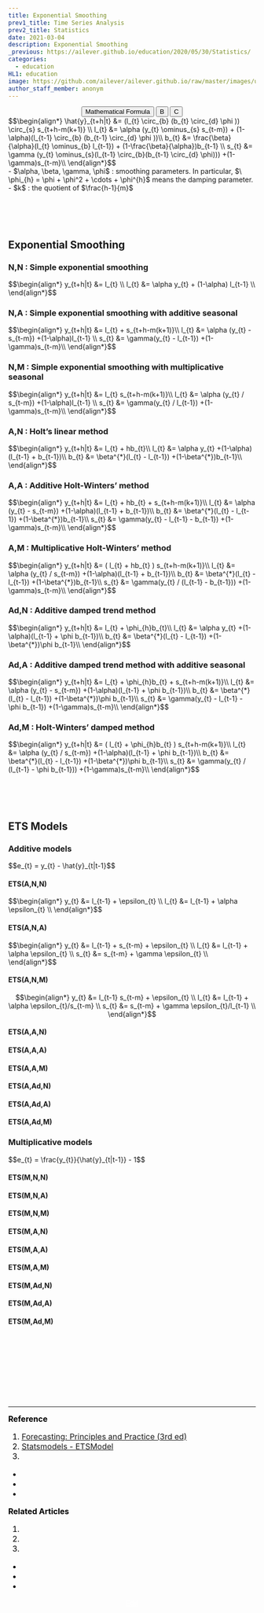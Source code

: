 ```yaml
---
title: Exponential Smoothing
prev1_title: Time Series Analysis
prev2_title: Statistics
date: 2021-03-04
description: Exponential Smoothing
_previous: https://ailever.github.io/education/2020/05/30/Statistics/
categories:
  - education
HL1: education
image: https://github.com/ailever/ailever.github.io/raw/master/images/unsplash/gray_Statistics.png
author_staff_member: anonym
---
```


<!-- Top Block -->
<div align="center" class="top_btn_box">
  <button class="top_btn" type="button" onclick="location.href='https://en.wikipedia.org/wiki/Help:Displaying_a_formula'">Mathematical Formula</button>
  <button class="top_btn" type="button" onclick="location.href='#'">B</button>
  <button class="top_btn" type="button" onclick="location.href='#'">C</button>
</div>
<!-- Top Block -->

<div class="math-box">
$$\begin{align*}
\hat{y}_{t+h|t} &= (l_{t} \circ_{b} (b_{t} \circ_{d} \phi )) \circ_{s} s_{t+h-m(k+1)} \\
  l_{t} &= \alpha (y_{t} \ominus_{s} s_{t-m}) + (1-\alpha)(l_{t-1} \circ_{b} (b_{t-1} \circ_{d} \phi ))\\
  b_{t} &= \frac{\beta}{\alpha}(l_{t} \ominus_{b} l_{t-1}) + (1-\frac{\beta}{\alpha})b_{t-1} \\
  s_{t} &= \gamma (y_{t} \ominus_{s}(l_{t-1} \circ_{b}(b_{t-1} \circ_{d} \phi))) +(1-\gamma)s_{t-m}\\
\end{align*}$$
</div>
- <span>$\alpha, \beta, \gamma, \phi$ : smoothing parameters. In particular, $\ \phi_{h} = \phi + \phi^2 + \cdots + \phi^{h}$ means the damping parameter.</span>  
- <span>$k$ : the quotient of $\frac{h-1}{m}$</span>

<br><br><br>
## Exponential Smoothing
### N,N : Simple exponential smoothing
<div class="math-box2">
$$\begin{align*}
y_{t+h|t}  &= l_{t} \\
l_{t}  &= \alpha y_{t} + (1-\alpha) l_{t-1} \\
\end{align*}$$
</div>

### N,A : Simple exponential smoothing with additive seasonal 
<div class="math-box2">
$$\begin{align*}
y_{t+h|t}  &= l_{t} + s_{t+h-m(k+1)}\\
l_{t}  &= \alpha (y_{t} - s_{t-m}) +(1-\alpha)l_{t-1} \\
s_{t}  &= \gamma(y_{t} - l_{t-1}) +(1-\gamma)s_{t-m}\\
\end{align*}$$
</div>

### N,M : Simple exponential smoothing with multiplicative seasonal
<div class="math-box2">
$$\begin{align*}
y_{t+h|t}  &= l_{t} s_{t+h-m(k+1)}\\
l_{t}  &= \alpha (y_{t} / s_{t-m}) +(1-\alpha)l_{t-1} \\
s_{t}  &= \gamma(y_{t} / l_{t-1}) +(1-\gamma)s_{t-m}\\
\end{align*}$$
</div>

### A,N : Holt’s linear method
<div class="math-box2">
$$\begin{align*}
y_{t+h|t}  &= l_{t} + hb_{t}\\
l_{t}  &= \alpha y_{t} +(1-\alpha)(l_{t-1} + b_{t-1})\\
b_{t}  &= \beta^{*}(l_{t} - l_{t-1}) +(1-\beta^{*})b_{t-1}\\
\end{align*}$$
</div>

### A,A : Additive Holt-Winters’ method
<div class="math-box2">
$$\begin{align*}
y_{t+h|t}  &= l_{t} + hb_{t} + s_{t+h-m(k+1)}\\
l_{t}  &= \alpha (y_{t} - s_{t-m}) +(1-\alpha)(l_{t-1} + b_{t-1})\\
b_{t}  &= \beta^{*}(l_{t} - l_{t-1}) +(1-\beta^{*})b_{t-1}\\
s_{t}  &= \gamma(y_{t} - l_{t-1} - b_{t-1}) +(1-\gamma)s_{t-m}\\
\end{align*}$$
</div>

### A,M : Multiplicative Holt-Winters’ method
<div class="math-box2">
$$\begin{align*}
y_{t+h|t}  &= ( l_{t} + hb_{t} ) s_{t+h-m(k+1)}\\
l_{t}  &= \alpha (y_{t} / s_{t-m}) +(1-\alpha)(l_{t-1} + b_{t-1})\\
b_{t}  &= \beta^{*}(l_{t} - l_{t-1}) +(1-\beta^{*})b_{t-1}\\
s_{t}  &= \gamma(y_{t} / (l_{t-1} - b_{t-1})) +(1-\gamma)s_{t-m}\\
\end{align*}$$
</div>

### Ad,N : Additive damped trend method
<div class="math-box2">
$$\begin{align*}
y_{t+h|t}  &= l_{t} + \phi_{h}b_{t}\\
l_{t}  &= \alpha y_{t} +(1-\alpha)(l_{t-1} + \phi b_{t-1})\\
b_{t}  &= \beta^{*}(l_{t} - l_{t-1}) +(1-\beta^{*})\phi b_{t-1}\\
\end{align*}$$
</div>

### Ad,A : Additive damped trend method with additive seasonal
<div class="math-box2">
$$\begin{align*}
y_{t+h|t}  &= l_{t} + \phi_{h}b_{t} + s_{t+h-m(k+1)}\\
l_{t}  &= \alpha (y_{t} - s_{t-m}) +(1-\alpha)(l_{t-1} + \phi b_{t-1})\\
b_{t}  &= \beta^{*}(l_{t} - l_{t-1}) +(1-\beta^{*})\phi b_{t-1}\\
s_{t}  &= \gamma(y_{t} - l_{t-1} - \phi b_{t-1}) +(1-\gamma)s_{t-m}\\
\end{align*}$$
</div>

### Ad,M : Holt-Winters’ damped method
<div class="math-box2">
$$\begin{align*}
y_{t+h|t}  &= ( l_{t} + \phi_{h}b_{t} ) s_{t+h-m(k+1)}\\
l_{t}  &= \alpha (y_{t} / s_{t-m}) +(1-\alpha)(l_{t-1} + \phi b_{t-1})\\
b_{t}  &= \beta^{*}(l_{t} - l_{t-1}) +(1-\beta^{*})\phi b_{t-1}\\
s_{t}  &= \gamma(y_{t} / (l_{t-1} - \phi b_{t-1})) +(1-\gamma)s_{t-m}\\
\end{align*}$$
</div>



<br><br><br>
## ETS Models
### Additive models
<div class="math-box1">
$$e_{t} = y_{t} - \hat{y}_{t|t-1}$$
</div>

#### ETS(A,N,N)
<div class="math-box2">
$$\begin{align*}
y_{t}  &= l_{t-1} + \epsilon_{t} \\
l_{t}  &= l_{t-1} + \alpha \epsilon_{t} \\
\end{align*}$$
</div>

#### ETS(A,N,A)
<div class="math-box2">
$$\begin{align*}
y_{t}  &= l_{t-1} + s_{t-m} + \epsilon_{t} \\
l_{t}  &= l_{t-1} + \alpha \epsilon_{t} \\
s_{t}  &= s_{t-m} + \gamma \epsilon_{t} \\
\end{align*}$$
</div>

#### ETS(A,N,M)
$$\begin{align*}
y_{t}  &= l_{t-1} s_{t-m} + \epsilon_{t} \\
l_{t}  &= l_{t-1} + \alpha \epsilon_{t}/s_{t-m} \\
s_{t}  &= s_{t-m} + \gamma \epsilon_{t}/l_{t-1} \\
\end{align*}$$

#### ETS(A,A,N)
#### ETS(A,A,A)
#### ETS(A,A,M)
#### ETS(A,Ad,N)
#### ETS(A,Ad,A)
#### ETS(A,Ad,M)

### Multiplicative models
<div class="math-box1">
$$e_{t} = \frac{y_{t}}{\hat{y}_{t|t-1}} - 1$$
</div>

#### ETS(M,N,N)
#### ETS(M,N,A)
#### ETS(M,N,M)
#### ETS(M,A,N)
#### ETS(M,A,A)
#### ETS(M,A,M)
#### ETS(M,Ad,N)
#### ETS(M,Ad,A)
#### ETS(M,Ad,M)

<!-- Content Block -->
<div align="left" style="font-size:medium;font-weight:normal;color:black;background-color:unset;">　<br><br></div>
<div align="left" style="font-size:medium;font-weight:normal;color:black;background-color:unset;">　<br><br></div>
<div align="left" style="font-size:medium;font-weight:normal;color:black;background-color:unset;">　<br><br></div>
<!-- Content Block -->

---

<!-- Reference Block -->
<div align="left" style="font-size:medium;font-weight:normal;color:black;background-color:unset;">
<b id='REF'>Reference</b>
<ol>
  <li><a href="https://otexts.com/fpp3/">Forecasting: Principles and Practice (3rd ed)</a></li>
  <li><a href="https://www.statsmodels.org/devel/generated/statsmodels.tsa.exponential_smoothing.ets.ETSModel.html?highlight=etsmodel#statsmodels.tsa.exponential_smoothing.ets.ETSModel">Statsmodels - ETSModel</a></li>
  <li><a href="#"></a></li>
</ol>
<ul>
  <li><a href="#"></a></li>
  <li><a href="#"></a></li>
  <li><a href="#"></a></li>
</ul>
</div>
<!-- Reference Block -->

<!-- Article Block -->
<div align="left" style="font-size:medium;font-weight:normal;color:black;background-color:unset;">
<b id='ART'>Related Articles</b>
<ol>
  <li><a href="#"></a></li>
  <li><a href="#"></a></li>
  <li><a href="#"></a></li>
</ol>
<ul>
  <li><a href="#"></a></li>
  <li><a href="#"></a></li>
  <li><a href="#"></a></li>
</ul>
</div>
<!-- Article Block -->

<!-- Bottom Block -->
<div align="center" class="bottom_btn_box">
  <span class="bottom_btn"><a href="https://github.com/ailever/ailever.github.io/blob/master/_posts/education/2021-03-04-_STAT-tsa-en-exponential-smoothing.md" target="_blank" style="color:white">Edit</a></span>
</div>
<!-- Bottom Block -->

<!-- Notice
# Mathematical Expression
- outline : $  $
- inline  : $$  $$

# Default Div Tag
- align : left, right, center
- font-size : xx-small, x-small, small, medium, large, x-large, xx-large
- font-weight : normal, bold
- color : red, orange, yellow, green, cyan, blue, purple, pink, white, gray, brown
- background-color : red, orange, yellow, green, cyan, blue, purple, pink, white, gray, brown

# Html Ref
- color code : https://htmlcolorcodes.com/
- tags : https://www.w3schools.com/tags/default.asp
- attributes : https://www.w3schools.com/tags/ref_attributes.asp
Notice -->

